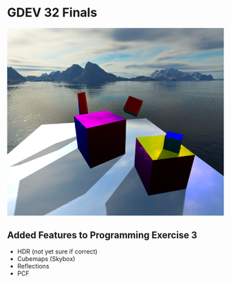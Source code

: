 # GDEV 32 Finals

![Screenshot](screenshot.png)

## Added Features to Programming Exercise 3
- HDR (not yet sure if correct)
- Cubemaps (Skybox)
- Reflections
- PCF
